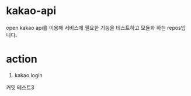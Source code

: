 # kakao-api

open kakao api를 이용해 서비스에 필요한 기능을 테스트하고 모듈화 하는 repos입니다.

# action

1. kakao login

커밋 테스트3
